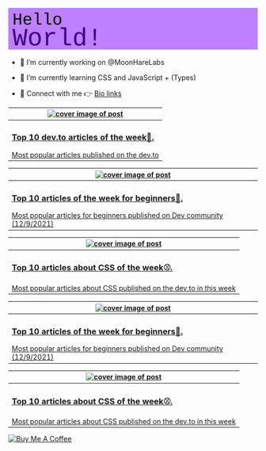 [![Hello World!](https://github.com/ksenginew/ksenginew/raw/main/header.svg)](#nolink)

- 🔭 I’m currently working on @MoonHareLabs  

- 🌱 I’m currently learning CSS and JavaScript + (Types)    

- 💌 Connect with me 👉 [Bio links](https://ksengine.bio.link)



<!-- blog  posts start -->
<a href="https://dev.to/ksengine/top-10-devto-articles-of-the-week-3ejk">
<table>
<thead>
<tr>
<th>
<img src="https://res.cloudinary.com/practicaldev/image/fetch/s--AMTs_bjn--/c_imagga_scale,f_auto,fl_progressive,h_420,q_auto,w_1000/https://images.unsplash.com/photo-1592609931095-54a2168ae893%3Fcrop%3Dentropy%26cs%3Dtinysrgb%26fit%3Dmax%26fm%3Djpg%26ixid%3DMnwxfDB8MXxyYW5kb218MHx8Y29kaW5nfHx8fHx8MTYzOTM5NTQ2OQ%26ixlib%3Drb-1.2.1%26q%3D80%26utm_campaign%3Dapi-credit%26utm_medium%3Dreferral%26utm_source%3Dunsplash_source%26w%3D1080" alt="cover image of post" width="500px" height="auto"/>
</th>
</tr>
</thead>
<tbody>
<tr>
<td>
<h3>Top 10 dev.to articles of the week🏁.</h3>
Most popular articles published on the dev.to
</td>
</tr>
</tbody>
</table>
</a>
<!-- blog  posts end -->



<!-- blog  posts start -->
<a href="https://dev.to/ksengine/top-10-articles-of-the-week-for-beginners-ocn">
<table>
<thead>
<tr>
<th>
<img src="https://res.cloudinary.com/practicaldev/image/fetch/s--WrGksbbS--/c_imagga_scale,f_auto,fl_progressive,h_420,q_auto,w_1000/https://images.unsplash.com/photo-1470790376778-a9fbc86d70e2" alt="cover image of post" width="500px" height="auto"/>
</th>
</tr>
</thead>
<tbody>
<tr>
<td>
<h3>Top 10 articles of the week for beginners🐩.</h3>
Most popular articles for beginners published on Dev community (12/9/2021)
</td>
</tr>
</tbody>
</table>
</a>
<!-- blog  posts end -->



<!-- blog  posts start -->
<a href="https://dev.to/ksengine/top-10-articles-about-css-of-the-week-44pa">
<table>
<thead>
<tr>
<th>
<img src="https://res.cloudinary.com/practicaldev/image/fetch/s--LRAivqp2--/c_imagga_scale,f_auto,fl_progressive,h_420,q_auto,w_1000/https://images.unsplash.com/photo-1463438690606-f6778b8c1d10%3Fcrop%3Dentropy%26cs%3Dtinysrgb%26fit%3Dmax%26fm%3Djpg%26ixid%3DMnwxfDB8MXxyYW5kb218MHx8Y29sb3JzfHx8fHx8MTYzODk2MzM2Mg%26ixlib%3Drb-1.2.1%26q%3D80%26utm_campaign%3Dapi-credit%26utm_medium%3Dreferral%26utm_source%3Dunsplash_source%26w%3D1080" alt="cover image of post" width="500px" height="auto"/>
</th>
</tr>
</thead>
<tbody>
<tr>
<td>
<h3>Top 10 articles about CSS of the week⚾.</h3>
Most popular articles about CSS published on the dev.to in this week
</td>
</tr>
</tbody>
</table>
</a>
<!-- blog  posts end -->




<!-- blog  posts start -->
<a href="https://dev.to/ksengine/top-10-articles-of-the-week-for-beginners-ocn">
<table>
<thead>
<tr>
<th>
<img src="https://res.cloudinary.com/practicaldev/image/fetch/s--WrGksbbS--/c_imagga_scale,f_auto,fl_progressive,h_420,q_auto,w_1000/https://images.unsplash.com/photo-1470790376778-a9fbc86d70e2" alt="cover image of post" width="500px" height="auto"/>
</th>
</tr>
</thead>
<tbody>
<tr>
<td>
<h3>Top 10 articles of the week for beginners🐩.</h3>
Most popular articles for beginners published on Dev community (12/9/2021)
</td>
</tr>
</tbody>
</table>
</a>
<!-- blog  posts end -->



<!-- blog  posts start -->
<a href="https://dev.to/ksengine/top-10-articles-about-css-of-the-week-44pa">
<table>
<thead>
<tr>
<th>
<img src="https://res.cloudinary.com/practicaldev/image/fetch/s--LRAivqp2--/c_imagga_scale,f_auto,fl_progressive,h_420,q_auto,w_1000/https://images.unsplash.com/photo-1463438690606-f6778b8c1d10%3Fcrop%3Dentropy%26cs%3Dtinysrgb%26fit%3Dmax%26fm%3Djpg%26ixid%3DMnwxfDB8MXxyYW5kb218MHx8Y29sb3JzfHx8fHx8MTYzODk2MzM2Mg%26ixlib%3Drb-1.2.1%26q%3D80%26utm_campaign%3Dapi-credit%26utm_medium%3Dreferral%26utm_source%3Dunsplash_source%26w%3D1080" alt="cover image of post" width="500px" height="auto"/>
</th>
</tr>
</thead>
<tbody>
<tr>
<td>
<h3>Top 10 articles about CSS of the week⚾.</h3>
Most popular articles about CSS published on the dev.to in this week
</td>
</tr>
</tbody>
</table>
</a>
<!-- blog  posts end -->


<a href="https://www.buymeacoffee.com/ksengine">
  <img src="https://cdn.buymeacoffee.com/buttons/v2/default-yellow.png" alt="Buy Me A Coffee" width="150px" height="auto"/>
</a>
